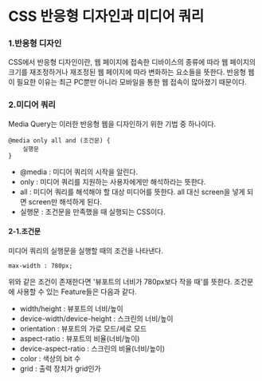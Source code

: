 # CSS 반응형 디자인과 미디어 쿼리
### 1.반응형 디자인
CSS에서 반응형 디자인이란, 웹 페이지에 접속한 디바이스의 종류에 따라 웹 페이지의 크기를 재조정하거나 재조정된 웹 페이지에 따라 변화하는 요소들을 뜻한다. 반응형 웹이 필요한 이유는 최근 PC뿐만 아니라 모바일을 통한 웹 접속이 많아졌기 때문이다. 
### 2.미디어 쿼리
Media Query는 이러한 반응형 웹을 디자인하기 위한 기법 중 하나이다.
```
@media only all and (조건문) {
    실행문
}
```
* @media : 미디어 쿼리의 시작을 알린다.
* only : 미디어 쿼리를 지원하는 사용자에게만 해석하라는 뜻한다.
* all : 미디어 쿼리를 해석해야 할 대상 미디어를 뜻한다. all 대신 screen을 넣게 되면 screen만 해석하게 된다.
* 실행문 : 조건문을 만족했을 때 실행되는 CSS이다.
#### 2-1.조건문
미디어 쿼리의 실행문을 실행할 때의 조건을 나타낸다.
```
max-width : 780px;
```
위와 같은 조건이 존재한다면 '뷰포트의 너비가 780px보다 작을 때'를 뜻한다. 조건문에 사용할 수 있는 Feature들은 다음과 같다.
* width/height : 뷰포트의 너비/높이
* device-width/device-height : 스크린의 너비/높이
* orientation : 뷰포트의 가로 모드/세로 모드
* aspect-ratio : 뷰포트의 비율(너비/높이)
* device-aspect-ratio : 스크린의 비율(너비/높이)
* color : 색상의 bit 수
* grid : 출력 장치가 grid인가
